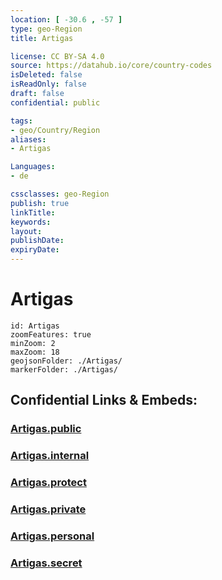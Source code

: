 ```yaml
---
location: [ -30.6 , -57 ] 
type: geo-Region
title: Artigas

license: CC BY-SA 4.0
source: https://datahub.io/core/country-codes
isDeleted: false
isReadOnly: false
draft: false
confidential: public

tags:
- geo/Country/Region
aliases:
- Artigas

Languages:
- de

cssclasses: geo-Region
publish: true
linkTitle: 
keywords: 
layout: 
publishDate: 
expiryDate: 
---
```


# Artigas

```leaflet
id: Artigas
zoomFeatures: true 
minZoom: 2 
maxZoom: 18
geojsonFolder: ./Artigas/
markerFolder: ./Artigas/
```


## Confidential Links & Embeds: 

### [Artigas.public](/_public/\Earth\Continent\America~South\Uruguay\departments~UruguayArtigas.public.md) 

### [Artigas.internal](/_internal/\Earth\Continent\America~South\Uruguay\departments~UruguayArtigas.internal.md) 

### [Artigas.protect](/_protect/\Earth\Continent\America~South\Uruguay\departments~UruguayArtigas.protect.md) 

### [Artigas.private](/_private/\Earth\Continent\America~South\Uruguay\departments~UruguayArtigas.private.md) 

### [Artigas.personal](/_personal/\Earth\Continent\America~South\Uruguay\departments~UruguayArtigas.personal.md) 

### [Artigas.secret](/_secret/\Earth\Continent\America~South\Uruguay\departments~UruguayArtigas.secret.md)

